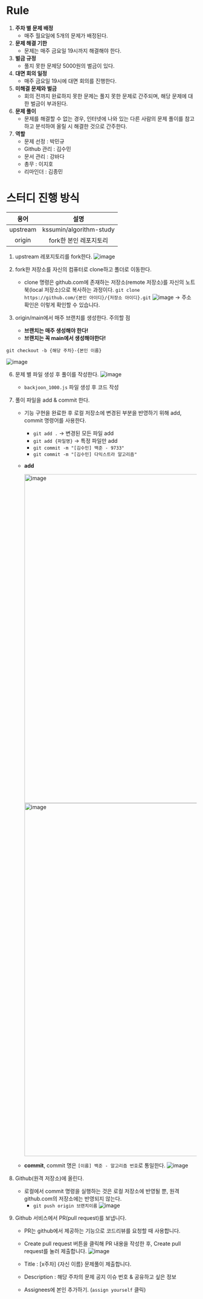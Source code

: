 
# Rule
1. **주차 별 문제 배정**
    - 매주 월요일에 5개의 문제가 배정된다.
2. **문제 해결 기한**
    - 문제는 매주 금요일 19시까지 해결해야 한다.
3. **벌금 규정**
    - 풀지 못한 문제당 5000원의 벌금이 있다.
4. **대면 회의 일정**
    - 매주 금요일 19시에 대면 회의를 진행한다.
5. **미해결 문제와 벌금**
    - 회의 전까지 완료하지 못한 문제는 풀지 못한 문제로 간주되며, 해당 문제에 대한 벌금이 부과된다.
6. **문제 풀이**
	-  문제를 해결할 수 없는 경우, 인터넷에 나와 있는 다른 사람의 문제 풀이를 참고하고 분석하여 올릴 시 해결한 것으로 간주한다.
7. **역할**
	- 문제 선정 : 박민규
	- Github 관리 : 김수민
	- 문서 관리 : 강바다
	- 총무 : 이지호
	- 리마인더 : 김종민


# 스터디 진행 방식

|용어|설명|
|:-:|:-:|
|upstream|kssumin/algorithm-study|
|origin|fork한 본인 레포지토리|


1. upstream 레포지토리를 fork한다.
  ![image](https://github.com/kssumin/algorithm-study/assets/71962076/0febd04c-1b52-4b76-b563-6d6b9243afe0)


	
3. fork한 저장소를 자신의 컴퓨터로 clone하고 폴더로 이동한다.
    - clone 명령은 github.com에 존재하는 저장소(remote 저장소)를 자신의 노트북(local 저장소)으로 복사하는 과정이다.
      `git clone https://github.com/{본인 아이디}/{저장소 아이디}.git`
    ![image](https://github.com/kssumin/algorithm-study/assets/71962076/776a2476-e871-4631-89ae-a72ecbcc4257)
    → 주소 확인은 이렇게 확인할 수 있습니다.
    

    
4. origin/main에서 매주 브랜치를 생성한다.
	주의할 점
	- **브랜치는 매주 생성해야 한다!**
	- **브랜치는 꼭 main에서 생성해야한다!**

 `git checkout -b {해당 주차}-{본인 이름}`
   
 ![image](https://github.com/kssumin/algorithm-study/assets/71962076/e6030597-c113-4acc-97e6-30302ee993b5)

6. 문제 별 파일 생성 후 풀이를 작성한다.
  ![image](https://github.com/kssumin/algorithm-study/assets/71962076/bf752fc1-0fa6-4a8a-a451-77882d69d107)

	- `backjoon_1000.js` 파일 생성 후 코드 작성

8. 풀이 파일을 add & commit 한다.
	- 기능 구현을 완료한 후 로컬 저장소에 변경된 부분을 반영하기 위해 add, commit 명령어를 사용한다.
		- `git add .` → 변경된 모든 파일 add
		- `git add {파일명}` → 특정 파일만 add
		- `git commit -m "[김수민] 백준 - 9733"`
		- `git commit -m "[김수민] 다익스트라 알고리즘"`
	- **add**

		<img width="871" alt="image" src="https://user-images.githubusercontent.com/88534959/221366418-08186092-0f9d-4d7b-b1b0-a9ab6cefd94a.png"><img width="935" alt="image" src="https://user-images.githubusercontent.com/88534959/221366469-bc4f8e45-ac8c-4662-a82d-589283ffa692.png">
	
	- **commit**, commit 명은 `[이름] 백준 - 알고리즘 번호`로 통일한다.
		![image](https://github.com/kssumin/algorithm-study/assets/71962076/67f9a9e0-9146-46ca-9d3b-e4dd26792eb7)

   
9. Github(원격 저장소)에 올린다.
    - 로컬에서 commit 명령을 실행하는 것은 로컬 저장소에 반영될 뿐, 원격 github.com의 저장소에는 반영되지 않는다.
	    - `git push origin 브랜치이름`
  ![image](https://github.com/kssumin/algorithm-study/assets/71962076/feccc1cc-3d2b-45d0-b066-3e032652a953)

10. Github 서비스에서 PR(pull request)를 보냅니다.
    - PR는 github에서 제공하는 기능으로 코드리뷰를 요청할 때 사용합니다.
    -  Create pull request 버튼을 클릭해 PR 내용을 작성한 후, Create pull request를 눌러 제출합니다.
  ![image](https://github.com/kssumin/algorithm-study/assets/71962076/b4516418-e6ff-42cc-8ed2-42b9305ed122)

	- Title : [x주차] {자신 이름} 문제풀이 제출합니다.
	- Description : 해당 주차의 문제 공지 이슈 번호 & 공유하고 싶은 정보
	- Assignees에 본인 추가하기. (`assign yourself` 클릭)
